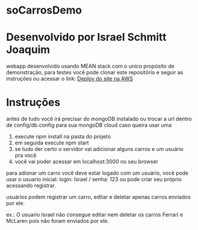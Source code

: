# soCarrosDemo

<h1> Desenvolvido por Israel Schmitt Joaquim </h1>

<p>webapp desenvolvido usando MEAN stack com o unico propósito de demonstração, para testes você pode clonar este repositório
e seguir as instruções ou acessar o link: <a href="http://socarros-env.eba-wh9jbrui.us-east-1.elasticbeanstalk.com/"> Deploy do site na AWS </a> </p>


<h1>Instruções</h1>

<p> 
  antes de tudo você irá precisar do mongoDB instalado ou trocar a url dentro de config/db.config para sua mongoDB cloud caso queira usar uma

  <ol>
    <li> execute npm install na pasta do projeto </li>
    <li> em seguida execute npm start </li>
    <li> se tudo der certo o servidor vai adicionar alguns carros e um usuário pra você </li>
    <li> você vai poder acessar em localhost:3000 no seu browser </li>
  </ol>
  
  para adionar um carro você deve estar logado com um usuário, você pode usar o usuario inicial: login: Israel / senha: 123 ou pode criar
  seu próprio acessando registrar.
  
  usuários podem registrar um carro, editar e deletar apenas carros enviados por ele.
  
  ex.: O usuario Israel não consegue editar nem deletar os carros Ferrari e McLaren pois não foram enviados por ele.  
  
</p>

